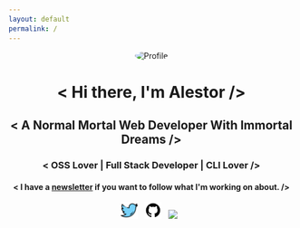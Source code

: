 ```yaml
---
layout: default
permalink: /
---
```

<p align="center">
<img src="https://avatars1.githubusercontent.com/u/51041424?s=460&v=4" alt="Profile"
style="border-radius: 50%;" title="Profile Pic" width="200" height="200" />
</p>
<h1 align="center"> < Hi there, I'm Alestor /> </h1>
<h2 align="center"> < A Normal Mortal Web Developer With Immortal Dreams /> </h2>
<h3 align="center"> < OSS Lover | Full Stack Developer | CLI Lover /> </h3>
<h4 align="center"> < I have a <a href="/newsletter" target="_blank">newsletter</a>   if you want to follow what I'm working on about. /> </h4>
<p align="center">
<a href="https://twitter.com/alestor123"><img height="30" src="https://github.com/alestor123/alestor123/raw/master/assets/twitter.png"/></a>&nbsp;&nbsp;
<a href="https://github.com/alestor123"><img height="30" src="https://raw.githubusercontent.com/Automattic/social-logos/master/svg-min/github.svg"/></a>&nbsp;&nbsp;
<a href="/blog"><img height="30" src="https://img.icons8.com/plasticine/2x/pencil.png"/></a>&nbsp;&nbsp;
</p>
